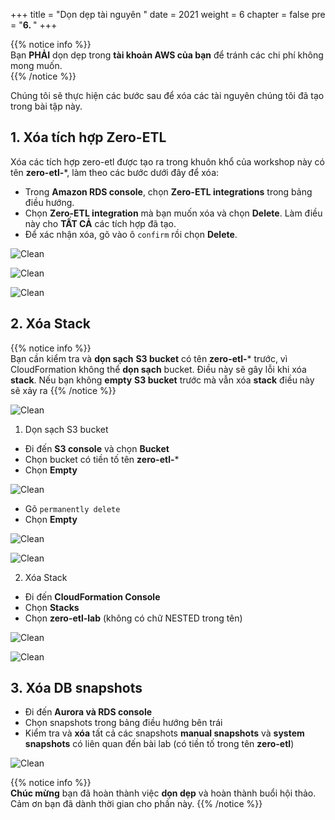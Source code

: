 +++
title = "Dọn dẹp tài nguyên  "
date = 2021
weight = 6
chapter = false
pre = "<b>6. </b>"
+++

{{% notice info %}}  
Bạn **PHẢI** dọn dẹp trong **tài khoản AWS của bạn** để tránh các chi phí không mong muốn.  
{{% /notice %}}

Chúng tôi sẽ thực hiện các bước sau để xóa các tài nguyên chúng tôi đã tạo trong bài tập này.

## 1. Xóa tích hợp Zero-ETL
Xóa các tích hợp zero-etl được tạo ra trong khuôn khổ của workshop này có tên **zero-etl-***, làm theo các bước dưới đây để xóa:

+ Trong **Amazon RDS console**, chọn **Zero-ETL integrations** trong bảng điều hướng.
+ Chọn **Zero-ETL integration** mà bạn muốn xóa và chọn **Delete**. Làm điều này cho **TẤT CẢ** các tích hợp đã tạo.
+ Để xác nhận xóa, gõ vào ô `confirm` rồi chọn **Delete**.

![Clean](/images/7.clean/1.png)

![Clean](/images/7.clean/2.png)

![Clean](/images/7.clean/3.png)

## 2. Xóa Stack

{{% notice info %}}  
Bạn cần kiểm tra và **dọn sạch** **S3 bucket** có tên **zero-etl-*** trước, vì CloudFormation không thể **dọn sạch** bucket. Điều này sẽ gây lỗi khi xóa **stack**. Nếu bạn không **empty** **S3 bucket** trước mà vẫn xóa **stack** điều này sẽ xảy ra
{{% /notice %}}

![Clean](/images/7.clean/8.png)

1. Dọn sạch S3 bucket

+ Đi đến **S3 console** và chọn **Bucket**
+ Chọn bucket có tiền tố tên **zero-etl-*** 
+ Chọn **Empty**

![Clean](/images/7.clean/6.png)

+ Gõ `permanently delete`
+ Chọn **Empty**

![Clean](/images/7.clean/5.png)

![Clean](/images/7.clean/7.png)

2. Xóa Stack

+ Đi đến **CloudFormation Console**
+ Chọn **Stacks**
+ Chọn **zero-etl-lab** (không có chữ NESTED trong tên)

![Clean](/images/7.clean/4.png)

![Clean](/images/7.clean/11.png)

## 3. Xóa DB snapshots

+ Đi đến **Aurora và RDS console**
+ Chọn snapshots trong bảng điều hướng bên trái
+ Kiểm tra và **xóa** tất cả các snapshots **manual snapshots** và **system snapshots** có liên quan đến bài lab (có tiền tố trong tên **zero-etl**)

![Clean](/images/7.clean/12.png)

{{% notice info %}}  
**Chúc mừng** bạn đã hoàn thành việc **dọn dẹp** và hoàn thành buổi hội thảo. Cảm ơn bạn đã dành thời gian cho phần này.
{{% /notice %}}